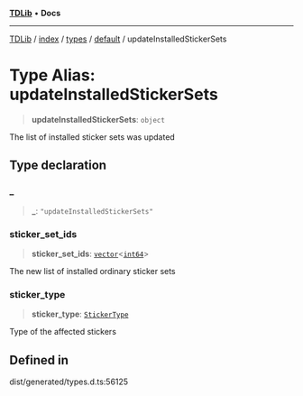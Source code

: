 [**TDLib**](../../../../../../README.md) • **Docs**

***

[TDLib](../../../../../../modules.md) / [index](../../../../../README.md) / [types](../../../README.md) / [default](../README.md) / updateInstalledStickerSets

# Type Alias: updateInstalledStickerSets

> **updateInstalledStickerSets**: `object`

The list of installed sticker sets was updated

## Type declaration

### \_

> **\_**: `"updateInstalledStickerSets"`

### sticker\_set\_ids

> **sticker\_set\_ids**: [`vector`](vector.md)\<[`int64`](int64-1.md)\>

The new list of installed ordinary sticker sets

### sticker\_type

> **sticker\_type**: [`StickerType`](StickerType.md)

Type of the affected stickers

## Defined in

dist/generated/types.d.ts:56125
